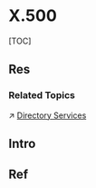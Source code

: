 # X.500

[TOC]



## Res
### Related Topics
↗ [Directory Services](../../../../../🍕%20Database%20System/Directory%20Services/Directory%20Services.md)



## Intro


## Ref

